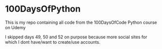 # 100DaysOfPython
This is my repo containing all code from the 100DaysOfCode Python course on Udemy

I skipped days 49, 50 and 52 on purpose because more social sites for which I dont have/want to create/use accounts.
